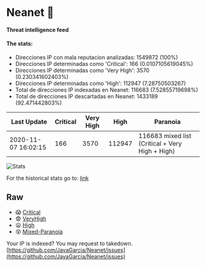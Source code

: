 # Neanet :hocho:
#### Threat intelligence feed
#### The stats:

- Direcciones IP con mala reputacion analizadas: 1549872 (100%)
- Direcciones IP determinadas como 'Critical':  166 (0.0107105619045%)
- Direcciones IP determinadas como 'Very High':  3570 (0.230341602403%)
- Direcciones IP determinadas como 'High':  112947 (7.28750503267)
- Total de direcciones IP indexadas en Neanet:  116683 (7.52855719698%)
- Total de direcciones IP descartadas en Neanet:  1433189 (92.471442803%)

| Last Update | Critical | Very High | High | Paranoia |
| --- | --- | --- | --- | --- |
| 2020-11-07 16:02:15 | 166 | 3570 | 112947 | 116683 mixed list (Critical + Very High + High)|

![Stats](https://docs.google.com/spreadsheets/d/e/2PACX-1vSnaNMIXVabIpDJjufMlzH7poXnshF3mgd8Is1g9ytUEzVsP5my4Trn8f-xkoLLQ38xpL3HtmUexLo6/pubchart?oid=501124687&format=image)

For the historical stats go to: [link](/stats.csv)
## Raw
- :scream: [Critical](https://raw.githubusercontent.com/JavaGarcia/Neanet/master/blacklists/neanet_critical.txt)
- :fearful: [VeryHigh](https://raw.githubusercontent.com/JavaGarcia/Neanet/master/blacklists/neanet_veryHigh.txtt)
- :frowning: [High](https://raw.githubusercontent.com/JavaGarcia/Neanet/master/blacklists/neanet_high.txt)
- :dizzy_face: [Mixed-Paranoia](https://raw.githubusercontent.com/JavaGarcia/Neanet/master/blacklists/neanet_all.txt)


Your IP is indexed? You may request to takedown. [https://github.com/JavaGarcia/Neanet/issues](https://github.com/JavaGarcia/Neanet/issues)





















































































































































































































































































































































































































































































































































































































































































































































































































































































































































































































































































































































































































































































































































































































































































































































































































































































































































































































































































































































































































































